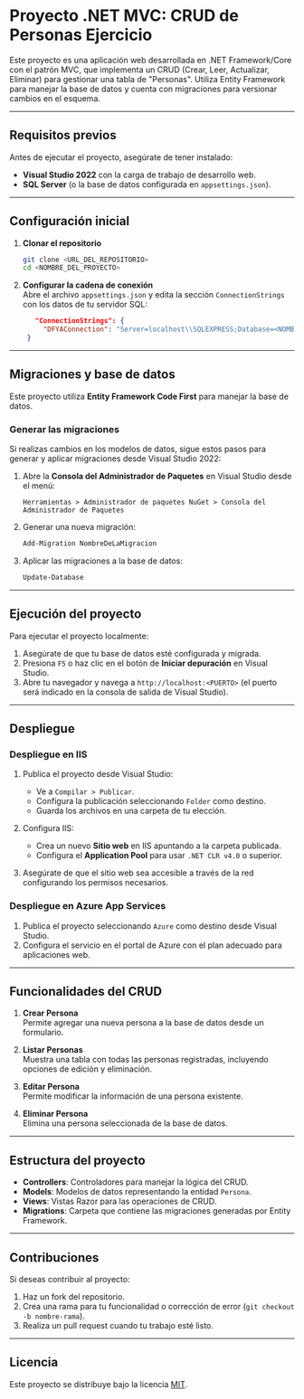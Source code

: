 ﻿# Proyecto .NET MVC: CRUD de Personas Ejercicio 

Este proyecto es una aplicación web desarrollada en .NET Framework/Core con el patrón MVC, que implementa un CRUD (Crear, Leer, Actualizar, Eliminar) para gestionar una tabla de "Personas". Utiliza Entity Framework para manejar la base de datos y cuenta con migraciones para versionar cambios en el esquema.

---

## **Requisitos previos**

Antes de ejecutar el proyecto, asegúrate de tener instalado:

- **Visual Studio 2022** con la carga de trabajo de desarrollo web.
- **SQL Server** (o la base de datos configurada en `appsettings.json`).

---

## **Configuración inicial**

1. **Clonar el repositorio**  
   ```bash
   git clone <URL_DEL_REPOSITORIO>
   cd <NOMBRE_DEL_PROYECTO>
   ```

2. **Configurar la cadena de conexión**  
   Abre el archivo `appsettings.json` y edita la sección `ConnectionStrings` con los datos de tu servidor SQL:

   ```json
      "ConnectionStrings": {
        "DFYAConnection": "Server=localhost\\SQLEXPRESS;Database=<NOMBRE_BASE_DATOS>;Trusted_Connection=True;TrustServerCertificate=True;"
    }
   ```

---

## **Migraciones y base de datos**

Este proyecto utiliza **Entity Framework Code First** para manejar la base de datos.

### **Generar las migraciones**

Si realizas cambios en los modelos de datos, sigue estos pasos para generar y aplicar migraciones desde Visual Studio 2022:

1. Abre la **Consola del Administrador de Paquetes** en Visual Studio desde el menú:
   ```
   Herramientas > Administrador de paquetes NuGet > Consola del Administrador de Paquetes
   ```

2. Generar una nueva migración:
   ```powershell
   Add-Migration NombreDeLaMigracion
   ```

3. Aplicar las migraciones a la base de datos:
   ```powershell
   Update-Database
   ```

---

## **Ejecución del proyecto**

Para ejecutar el proyecto localmente:

1. Asegúrate de que tu base de datos esté configurada y migrada.
2. Presiona `F5` o haz clic en el botón de **Iniciar depuración** en Visual Studio.
3. Abre tu navegador y navega a `http://localhost:<PUERTO>` (el puerto será indicado en la consola de salida de Visual Studio).

---

## **Despliegue**

### **Despliegue en IIS**
1. Publica el proyecto desde Visual Studio:
   - Ve a `Compilar > Publicar`.
   - Configura la publicación seleccionando `Folder` como destino.
   - Guarda los archivos en una carpeta de tu elección.

2. Configura IIS:
   - Crea un nuevo **Sitio web** en IIS apuntando a la carpeta publicada.
   - Configura el **Application Pool** para usar `.NET CLR v4.0` o superior.

3. Asegúrate de que el sitio web sea accesible a través de la red configurando los permisos necesarios.

### **Despliegue en Azure App Services**
1. Publica el proyecto seleccionando `Azure` como destino desde Visual Studio.
2. Configura el servicio en el portal de Azure con el plan adecuado para aplicaciones web.

---

## **Funcionalidades del CRUD**

1. **Crear Persona**  
   Permite agregar una nueva persona a la base de datos desde un formulario.

2. **Listar Personas**  
   Muestra una tabla con todas las personas registradas, incluyendo opciones de edición y eliminación.

3. **Editar Persona**  
   Permite modificar la información de una persona existente.

4. **Eliminar Persona**  
   Elimina una persona seleccionada de la base de datos.

---

## **Estructura del proyecto**

- **Controllers**: Controladores para manejar la lógica del CRUD.
- **Models**: Modelos de datos representando la entidad `Persona`.
- **Views**: Vistas Razor para las operaciones de CRUD.
- **Migrations**: Carpeta que contiene las migraciones generadas por Entity Framework.

---

## **Contribuciones**

Si deseas contribuir al proyecto:

1. Haz un fork del repositorio.
2. Crea una rama para tu funcionalidad o corrección de error (`git checkout -b nombre-rama`).
3. Realiza un pull request cuando tu trabajo esté listo.

---

## **Licencia**

Este proyecto se distribuye bajo la licencia [MIT](LICENSE).
